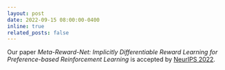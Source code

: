 ```yaml
---
layout: post
date: 2022-09-15 08:00:00-0400
inline: true
related_posts: false
---
```


Our paper <i>Meta-Reward-Net: Implicitly Differentiable Reward Learning for Preference-based Reinforcement Learning</i> is accepted by <a href="https://neurips.cc/Conferences/2022">NeurIPS 2022</a>.
